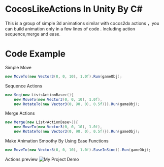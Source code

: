 # CocosLikeActions In Unity By C#
This is a group of  simple 3d animations similar with cocos2dx actions ，you can build animation only in a few lines of code .
Including  action sequence,merge and ease.

# Code Example

Simple Move
```C#
new MoveTo(new Vector3(0, 0, 10), 1.0f).Run(gameObj);
```
Sequence Actions
```C#
new Seq(new List<ActionBase>(){
    new MoveTo(new Vector3(0, 0, 10), 1.0f),
    new RotateTo(new Vector3(0, 90, 0), 0.5f)}).Run(gameObj);
```
Merge Actions
```C#
new Merge(new List<ActionBase>(){
    new MoveTo(new Vector3(0, 0, 10), 1.0f),
    new RotateTo(new Vector3(0, 90, 0), 0.5f)}).Run(gameObj);
```
Make Animation Smoothy By Using Ease Functions
```C#
new MoveTo(new Vector3(0, 0, 10), 1.0f).EaseInSine().Run(gameObj);
```

Actions preview
![My Project Demo](https://raw.githubusercontent.com/fsa2020/UnityActions/main/preview.gif)
